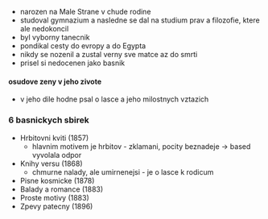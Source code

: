 - narozen na Male Strane v chude rodine
- studoval gymnazium a nasledne se dal na studium prav a filozofie, ktere ale nedokoncil
- byl vyborny tanecnik
- pondikal cesty do evropy a do Egypta
- nikdy se nozenil a zustal verny sve matce az do smrti
- prisel si nedocenen jako basnik
#### osudove zeny v jeho zivote
- v jeho dile hodne psal o lasce a jeho milostnych vztazich
### 6 basnickych sbirek
- Hrbitovni kviti (1857)
	- hlavnim motivem je hrbitov - zklamani, pocity beznadeje -> based vyvolala odpor
- Knihy versu (1868)
	- chmurne nalady, ale umirnenejsi - je o lasce k rodicum
- Pisne kosmicke (1878)
- Balady a romance (1883)
- Proste motivy (1883)
- Zpevy patecny (1896)